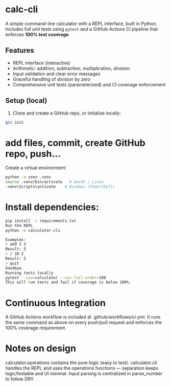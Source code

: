 # calc-cli

A simple command-line calculator with a REPL interface, built in Python. Includes full unit tests using `pytest` and a GitHub Actions CI pipeline that enforces **100% test coverage**.

## Features
- REPL interface (interactive)
- Arithmetic: addition, subtraction, multiplication, division
- Input validation and clear error messages
- Graceful handling of division by zero
- Comprehensive unit tests (parameterized) and CI coverage enforcement

## Setup (local)
1. Clone and create a GitHub repo, or initialize locally:
```bash
git init
```
# add files, commit, create GitHub repo, push...
Create a virtual environment:
```bash
python -m venv .venv
source .venv/bin/activate   # macOS / Linux
.venv\Scripts\activate    # Windows (PowerShell)
```
# Install dependencies:
```bash
pip install -r requirements.txt
Run the REPL
python -m calculator.cli
```
```bash
Examples:
> add 2 3
Result: 5
> / 10 2
Result: 5
> quit
Goodbye.
Running tests locally
pytest --cov=calculator --cov-fail-under=100
This will run tests and fail if coverage is below 100%.
```
# Continuous Integration
A GitHub Actions workflow is included at .github/workflows/ci.yml. It runs the same command as above on every push/pull request and enforces the 100% coverage requirement.
# Notes on design
calculator.operations contains the pure logic (easy to test).
calculator.cli handles the REPL and uses the operations functions — separation keeps logic/testable and UI minimal.
Input parsing is centralized in parse_number to follow DRY.
